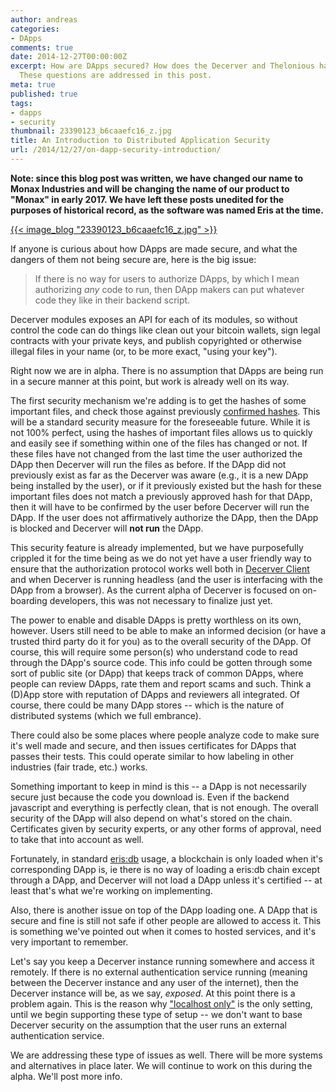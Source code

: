 ```yaml
---
author: andreas
categories:
- DApps
comments: true
date: 2014-12-27T00:00:00Z
excerpt: How are DApps secured? How does the Decerver and Thelonious handle DApp security?
  These questions are addressed in this post.
meta: true
published: true
tags:
- dapps
- security
thumbnail: 23390123_b6caaefc16_z.jpg
title: An Introduction to Distributed Application Security
url: /2014/12/27/on-dapp-security-introduction/
---
```


**Note: since this blog post was written, we have changed our name to Monax Industries and will be changing the name of our product to "Monax" in early 2017. We have left these posts unedited for the purposes of historical record, as the software was named Eris at the time.**

[{{< image_blog "23390123_b6caaefc16_z.jpg" >}}](https://www.flickr.com/photos/kk/23390123/in/photolist-4uJ6aT-ag4zkN-asBLGG-d848qw-6JDfD8-34T4Z-eCaWn2-98sYER-7Hx7ig-ejcw3L-dYj3cw-8vR8W5-ehPXNM-29GeC-7oEdaD-dAFKPa-2vj3k2-dCz8na-6UKyJq-hjsKL-cJLzGh-drbr3g-5ru4oK-dU3PK3-8qi3MQ-bikriH-edjQhq-d7exeW-62J5N-brKi7f-4uwyQL-ccX3-imHm5z-92Cgam-dA29Tj-87az7W-98P4W5-n7qDvJ-evqszn-ayZi8V-73xSvY-cdBJCm-9XE9R5-cXXqXy-cv6bco-buwS46-9nKh7L-gtAxPC-9gGswk-6u3Npt)

If anyone is curious about how DApps are made secure, and what the dangers of them not being secure are, here is the big issue:

> If there is no way for users to authorize DApps, by which I mean authorizing *any* code to run, then DApp makers can put whatever code they like in their backend script.

Decerver modules exposes an API for each of its modules, so without control the code can do things like clean out your bitcoin wallets, sign legal contracts with your private keys, and publish copyrighted or otherwise illegal files in your name (or, to be more exact, "using your key").

Right now we are in alpha. There is no assumption that DApps are being run in a secure manner at this point, but work is already well on its way.

The first security mechanism we're adding is to get the hashes of some important files, and check those against previously [confirmed hashes](http://en.wikipedia.org/wiki/File_verification). This will be a standard security measure for the foreseeable future. While it is not 100% perfect, using the hashes of important files allows us to quickly and easily see if something within one of the files has changed or not. If these files have not changed from the last time the user authorized the DApp then Decerver will run the files as before. If the DApp did not previously exist as far as the Decerver was aware (e.g., it is a new DApp being installed by the user), or if it previously existed but the hash for these important files does not match a previously approved hash for that DApp, then it will have to be confirmed by the user before Decerver will run the DApp. If the user does not affirmatively authorize the DApp, then the DApp is blocked and Decerver will **not run** the DApp.

This security feature is already implemented, but we have purposefully crippled it for the time being as we do not yet have a user friendly way to ensure that the authorization protocol works well both in [Decerver Client](https://github.com/eris-ltd/decerver-client) and when Decerver is running headless (and the user is interfacing with the DApp from a browser). As the current alpha of Decerver is focused on on-boarding developers, this was not necessary to finalize just yet.

The power to enable and disable DApps is pretty worthless on its own, however. Users still need to be able to make an informed decision (or have a trusted third party do it for you) as to the overall security of the DApp. Of course, this will require some person(s) who understand code to read through the DApp's source code. This info could be gotten through some sort of public site (or DApp) that keeps track of common DApps, where people can review DApps, rate them and report scams and such. Think a (D)App store with reputation of DApps and reviewers all integrated. Of course, there could be many DApp stores -- which is the nature of distributed systems (which we full embrance).

There could also be some places where people analyze code to make sure it's well made and secure, and then issues certificates for DApps that passes their tests. This could operate similar to how labeling in other industries (fair trade, etc.) works.

Something important to keep in mind is this -- a DApp is not necessarily secure just because the code you download is. Even if the backend javascript and everything is perfectly clean, that is not enough. The overall security of the DApp will also depend on what's stored on the chain. Certificates given by security experts, or any other forms of approval, need to take that into account as well.

Fortunately, in standard [eris:db](https://erisindustries.com/components/erisdb) usage, a blockchain is only loaded when it's corresponding DApp is, ie there is no way of loading a eris:db chain except through a DApp, and Decerver will not load a DApp unless it's certified -- at least that's what we're working on implementing.

Also, there is another issue on top of the DApp loading one. A DApp that is secure and fine is still not safe if other people are allowed to access it. This is something we've pointed out when it comes to hosted services, and it's very important to remember.

Let's say you keep a Decerver instance running somewhere and access it remotely. If there is no external authentication service running (meaning between the Decerver instance and any user of the internet), then the Decerver instance will be, as we say, *exposed*. At this point there is a problem again. This is the reason why ["localhost only"](https://github.com/eris-ltd/decerver/issues/69#issuecomment-67769290) is the only setting, until we begin supporting these type of setup -- we don't want to base Decerver security on the assumption that the user runs an external authentication service.

We are addressing these type of issues as well. There will be more systems and alternatives in place later. We will continue to work on this during the alpha. We'll post more info.